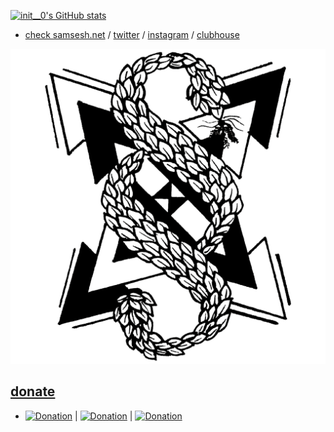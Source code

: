 [![init__0's GitHub stats](https://github-readme-stats.vercel.app/api?username=samsesh&show_icons=true&theme=blueberry)](https://SamSesh.net)

* [check samsesh.net](https://samsesh.net) / [twitter](https://twitter.com/_samsesh) / [instagram](https://instagram.com/sam.sesh) / [clubhouse](https://clubhouse.com/@sam.sesh) 


 ![logo](./Logo/logoB.svg)

## [donate](https://github.com/samsesh/donate) 
* [![Donation](https://img.shields.io/badge/PAYPAL-donate-blue.svg)](https://paypal.me/samsesh) | [![Donation](https://img.shields.io/badge/BITCOIN-donate-yellow.svg)](https://en.cryptobadges.io/donate/BC1QF3NTHFRDKD7QJN4KP6YJDRRFSX5WHU39P9X5CP) | [![Donation](https://img.shields.io/badge/IDPay-donate-blue.svg)](https://idpay.ir/samsesh) 
